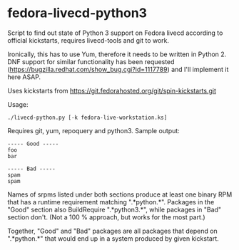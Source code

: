 fedora-livecd-python3
=====================

Script to find out state of Python 3 support on Fedora livecd according to official kickstarts,
requires livecd-tools and git to work.

Ironically, this has to use Yum, therefore it needs to be written in Python 2. DNF support
for similar functionality has been requested (https://bugzilla.redhat.com/show_bug.cgi?id=1117789)
and I'll implement it here ASAP.

Uses kickstarts from https://git.fedorahosted.org/git/spin-kickstarts.git

Usage:

```
./livecd-python.py [-k fedora-live-workstation.ks]
```

Requires git, yum, repoquery and python3.
Sample output:

```
----- Good -----
foo
bar

----- Bad -----
spam
spam
```

Names of srpms listed under both sections produce at least one binary RPM that has a runtime
requirement matching ".\*python.\*". Packages in the "Good" section also BuildRequire
".\*python3.\*", while packages in "Bad" section don't.
(Not a 100 % approach, but works for the most part.)

Together, "Good" and "Bad" packages are all packages that depend on ".\*python.\*" that
would end up in a system produced by given kickstart.
